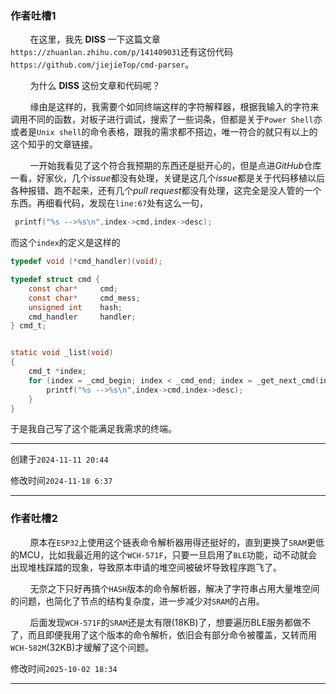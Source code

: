 ### 作者吐槽1

        在这里，我先 **DISS** 一下这篇文章`https://zhuanlan.zhihu.com/p/141409031`还有这份代码`https://github.com/jiejieTop/cmd-parser`。

        为什么 **DISS** 这份文章和代码呢？

        缘由是这样的，我需要个如同终端这样的字符解释器，根据我输入的字符来调用不同的函数，对板子进行调试，搜索了一些词条，但都是关于`Power Shell`亦或者是`Unix shell`的命令表格，跟我的需求都不搭边，唯一符合的就只有以上的这个知乎的文章链接。

        一开始我看见了这个符合我预期的东西还是挺开心的，但是点进*GitHub*仓库一看，好家伙，几个*issue*都没有处理，关键是这几个*issue*都是关于代码移植以后各种报错、跑不起来，还有几个*pull request*都没有处理，这完全是没人管的一个东西。再细看代码，发现在`line:67`处有这么一句，

```c
 printf("%s -->%s\n",index->cmd,index->desc);
```

而这个`index`的定义是这样的

```c
typedef void (*cmd_handler)(void);

typedef struct cmd {
    const char*     cmd;
    const char*     cmd_mess;
    unsigned int    hash;
    cmd_handler     handler;
} cmd_t;


static void _list(void)
{
    cmd_t *index;
    for (index = _cmd_begin; index < _cmd_end; index = _get_next_cmd(index)) {
        printf("%s -->%s\n",index->cmd,index->desc);
    }
}
```

于是我自己写了这个能满足我需求的终端。

-----

创建于`2024-11-11 20:44`

修改时间`2024-11-18 6:37`

-----


### 作者吐槽2

        原本在`ESP32`上使用这个链表命令解析器用得还挺好的，直到更换了`SRAM`更低的MCU，比如我最近用的这个`WCH-571F`，只要一旦启用了`BLE`功能，动不动就会出现堆栈踩踏的现象，导致原本申请的堆空间被破坏导致程序跑飞了。

        无奈之下只好再搞个`HASH`版本的命令解析器，解决了字符串占用大量堆空间的问题，也简化了节点的结构复杂度，进一步减少对`SRAM`的占用。

        后面发现`WCH-571F`的`SRAM`还是太有限(18KB)了，想要遍历BLE服务都做不了，而且即便我用了这个版本的命令解析，依旧会有部分命令被覆盖，又转而用`WCH-582M`(32KB)才缓解了这个问题。

修改时间`2025-10-02 18:34`

-----
